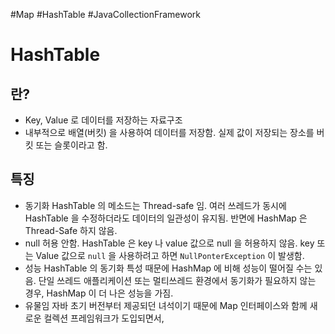 #Map #HashTable #JavaCollectionFramework 

# HashTable

## 란?
* Key, Value 로 데이터를 저장하는 자료구조
* 내부적으로 배열(버킷) 을 사용하여 데이터를 저장함.
	실제 값이 저장되는 장소를 버킷 또는 슬롯이라고 함.



## 특징

* 동기화
	HashTable 의 메소드는 Thread-safe 임. 여러 쓰레드가 동시에 HashTable 을 수정하더라도 데이터의 일관성이 유지됨. 반면에 HashMap 은 Thread-Safe 하지 않음.
* null 허용 안함.
	HashTable 은 key 나 value 값으로 null 을 허용하지 않음. key 또는 Value 값으로 `null` 을 사용하려고 하면 `NullPonterException` 이 발생함.
* 성능
	HashTable 의 동기화 특성 때문에 HashMap 에 비해 성능이 떨어질 수는 있음.
	단일 쓰레드 애플리케이션 또는 멀티쓰레드 환경에서 동기화가 필요하지 않는 경우, HashMap 이 더 나은 성능을 가짐.
* 유물임
	자바 초기 버전부터 제공되던 녀석이기 때문에 Map 인터페이스와 함께 새로운 컬렉션 프레임워크가 도입되면서, 